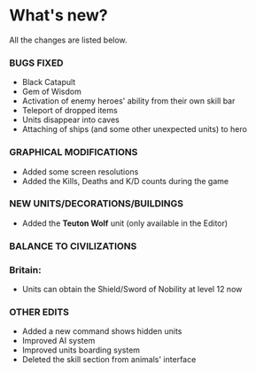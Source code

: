# What's new?

All the changes are listed below.

### BUGS FIXED

* Black Catapult 
* Gem of Wisdom
* Activation of enemy heroes' ability from their own skill bar
* Teleport of dropped items
* Units disappear into caves
* Attaching of ships (and some other unexpected units) to hero

### GRAPHICAL MODIFICATIONS

* Added some screen resolutions
* Added the Kills, Deaths and K/D counts during the game

### NEW UNITS/DECORATIONS/BUILDINGS

* Added the **Teuton Wolf** unit (only available in the Editor)

### BALANCE TO CIVILIZATIONS

### Britain:
* Units can obtain the Shield/Sword of Nobility at level 12 now

### OTHER EDITS

* Added a new command shows hidden units
* Improved AI system
* Improved units boarding system
* Deleted the skill section from animals' interface